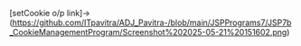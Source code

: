 [setCookie o/p link]->(https://github.com/ITpavitra/ADJ_Pavitra-/blob/main/JSPPrograms7/JSP7b_CookieManagementProgram/Screenshot%202025-05-21%20151602.png)
